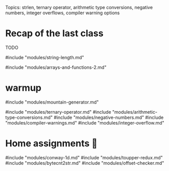 Topics: strlen, ternary operator, arithmetic type conversions, negative numbers, integer
overflows, compiler warning options

# Recap of the last class

TODO

#include "modules/string-length.md"

#include "modules/arrays-and-functions-2.md"

# warmup

#include "modules/mountain-generator.md"

#include "modules/ternary-operator.md"
#include "modules/arithmetic-type-conversions.md"
#include "modules/negative-numbers.md"
#include "modules/compiler-warnings.md"
#include "modules/integer-overflow.md"

# Home assignments :wrench:

#include "modules/conway-1d.md"
#include "modules/toupper-redux.md"
#include "modules/bytecnt2str.md"
#include "modules/offset-checker.md"
